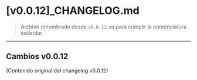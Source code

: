 # [v0.0.12]_CHANGELOG.md

> Archivo renombrado desde `v0.0.12.md` para cumplir la nomenclatura estándar.

---

## Cambios v0.0.12

(Contenido original del changelog v0.0.12)
